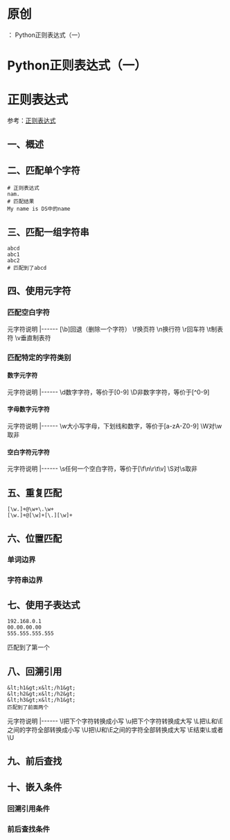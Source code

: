 # 原创
：  Python正则表达式（一）

# Python正则表达式（一）

# 正则表达式

> 
参考：[正则表达式](https://github.com/CyC2018/Interview-Notebook/blob/master/notes/%E6%AD%A3%E5%88%99%E8%A1%A8%E8%BE%BE%E5%BC%8F.md)


## 一、概述

## 二、匹配单个字符

```
# 正则表达式
nam.
# 匹配结果
My name is DS中的name

```

## 三、匹配一组字符串

```
abcd
abc1
abc2
# 匹配到了abcd

```

## 四、使用元字符

### 匹配空白字符

<th align="center">元字符</th><th align="center">说明</th>
|------
<td align="center">[\b]</td><td align="center">回退（删除一个字符）</td>
<td align="center">\f</td><td align="center">换页符</td>
<td align="center">\n</td><td align="center">换行符</td>
<td align="center">\r</td><td align="center">回车符</td>
<td align="center">\t</td><td align="center">制表符</td>
<td align="center">\v</td><td align="center">垂直制表符</td>

### 匹配特定的字符类别

#### 数字元字符

<th align="center">元字符</th><th align="center">说明</th>
|------
<td align="center">\d</td><td align="center">数字字符，等价于[0-9]</td>
<td align="center">\D</td><td align="center">非数字字符，等价于[^0-9]</td>

#### 字母数字元字符

<th align="center">元字符</th><th align="center">说明</th>
|------
<td align="center">\w</td><td align="center">大小写字母，下划线和数字，等价于[a-zA-Z0-9]</td>
<td align="center">\W</td><td align="center">对\w取非</td>

#### 空白字符元字符

<th align="center">元字符</th><th align="center">说明</th>
|------
<td align="center">\s</td><td align="center">任何一个空白字符，等价于[\f\n\r\t\v]</td>
<td align="center">\S</td><td align="center">对\s取非</td>

## 五、重复匹配

```
[\w.]+@\w+\.\w+
[\w.]+@[\w]+[\.][\w]+

```

## 六、位置匹配

### 单词边界

### 字符串边界

## 七、使用子表达式

```
192.168.0.1
00.00.00.00
555.555.555.555

```

匹配到了第一个

## 八、回溯引用

```
&lt;h1&gt;x&lt;/h1&gt;
&lt;h2&gt;x&lt;/h2&gt;
&lt;h3&gt;x&lt;/h1&gt;
匹配到了前面两个

```

<th align="center">元字符</th><th align="center">说明</th>
|------
<td align="center">\l</td><td align="center">把下个字符转换成小写</td>
<td align="center">\u</td><td align="center">把下个字符转换成大写</td>
<td align="center">\L</td><td align="center">把\L和\E之间的字符全部转换成小写</td>
<td align="center">\U</td><td align="center">把\U和\E之间的字符全部转换成大写</td>
<td align="center">\E</td><td align="center">结束\L或者\U</td>

## 九、前后查找

## 十、嵌入条件

### 回溯引用条件

### 前后查找条件
